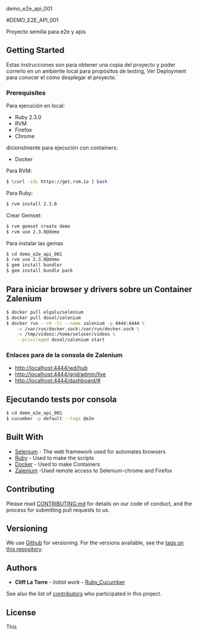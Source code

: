 demo_e2e_api_001


#DEMO_E2E_API_001

Proyecto semilla para e2e y apis

## Getting Started
Estas instrucciones son para obtener una copia del proyecto y poder correrlo en un ambiente local para propósitos de testing, Ver Deployment para conocer el cómo desplegar el proyecto.`

### Prerequisites
Para ejecución en local:
- Ruby 2.3.0
- RVM
- Firefox 
- Chrome

dicionslmente para ejecución con containers:
- Docker 

Para RVM:
```sh
$ \curl -sSL https://get.rvm.io | bash
```

Para Ruby:
```sh
$ rvm install 2.3.0
```

Crear Gemset:
```sh
$ rvm gemset create demo
$ rvm use 2.3.0@demo
```

Para instalar las gemas 
```sh
$ cd demo_e2e_api_001
$ rvm use 2.3.0@demo
$ gem install bundler
$ gem install bundle pack
```


## Para iniciar browser y drivers sobre un Container Zalenium
```sh
$ docker pull elgalu/selenium
$ docker pull dosel/zalenium
$ docker run --rm -ti --name zalenium -p 4444:4444 \
    -v /var/run/docker.sock:/var/run/docker.sock \
    -v /tmp/videos:/home/seluser/videos \
    --privileged dosel/zalenium start
```

### Enlaces para de la consola de Zalenium 

- [http://localhost:4444/wd/hub](http://localhost:4444/wd/hub)
- [http://localhost:4444/grid/admin/live](http://localhost:4444/grid/admin/live)
- [http://localhost:4444/dashboard/#](http://localhost:4444/dashboard/#)



## Ejecutando tests por consola

```sh
$ cd demo_e2e_api_001
$ cucumber -p default --tags @e2e
```
## Built With

* [Selenium](http://www.seleniumhq.org/) - The web framework used for automates browsers
* [Ruby](https://maven.apache.org/) - Used to make the scripts
* [Docker](https://www.docker.com/) - Used to make Containers
* [Zalenium](https://github.com/zalando/zalenium) -Used remote access to Selenium-chrome and Firefox

## Contributing

Please read [CONTRIBUTING.md](https://github.com/myteocafe/falcom_base/blob/master/CONTRIBUTING.md) for details on our code of conduct, and the process for submitting pull requests to us.

## Versioning

We use [Github](https://github.com/) for versioning. For the versions available, see the [tags on this repository](https://github.com/myteocafe/tags). 

## Authors

* **Cliff La Torre** - *Initial work* - [Ruby_Cucumber](https://github.com/myteocafe/falcom_base)

See also the list of [contributors](https://github.com/myteocafe/falcom_base/contributors) who participated in this project.

## License

This 
